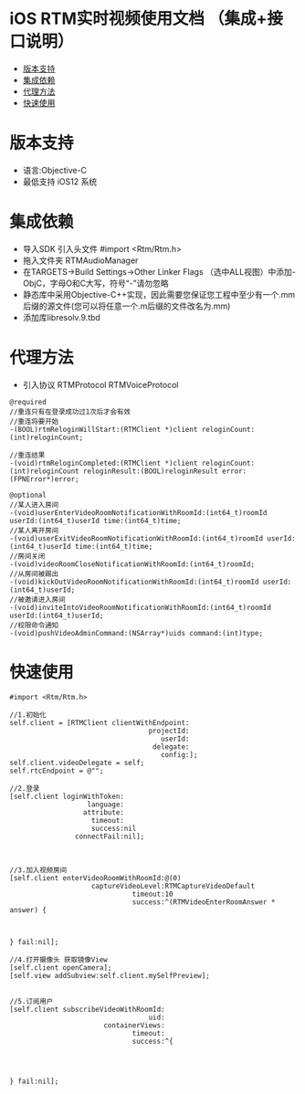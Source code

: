 
iOS RTM实时视频使用文档 （集成+接口说明）
================================

* [版本支持](#版本支持)
* [集成依赖](#集成依赖)
* [代理方法](#代理方法)
* [快速使用](#快速使用)


<a id="版本支持">版本支持</a>
================
* 语言:Objective-C  
* 最低支持 iOS12 系统



<a id="集成依赖">集成依赖</a>
================
* 导入SDK 引入头文件 #import <Rtm/Rtm.h>
* 拖入文件夹 RTMAudioManager
* 在TARGETS->Build Settings->Other Linker Flags （选中ALL视图）中添加-ObjC，字母O和C大写，符号“-”请勿忽略
* 静态库中采用Objective-C++实现，因此需要您保证您工程中至少有一个.mm后缀的源文件(您可以将任意一个.m后缀的文件改名为.mm)
* 添加库libresolv.9.tbd




<a id="代理方法">代理方法</a>
================
* 引入协议 RTMProtocol  RTMVoiceProtocol
    
```objc
@required
//重连只有在登录成功过1次后才会有效
//重连将要开始
-(BOOL)rtmReloginWillStart:(RTMClient *)client reloginCount:(int)reloginCount;

//重连结果
-(void)rtmReloginCompleted:(RTMClient *)client reloginCount:(int)reloginCount reloginResult:(BOOL)reloginResult error:(FPNError*)error;

@optional
//某人进入房间
-(void)userEnterVideoRoomNotificationWithRoomId:(int64_t)roomId userId:(int64_t)userId time:(int64_t)time;
//某人离开房间
-(void)userExitVideoRoomNotificationWithRoomId:(int64_t)roomId userId:(int64_t)userId time:(int64_t)time;
//房间关闭
-(void)videoRoomCloseNotificationWithRoomId:(int64_t)roomId;
//从房间被踢出
-(void)kickOutVideoRoomNotificationWithRoomId:(int64_t)roomId userId:(int64_t)userId;
//被邀请进入房间
-(void)inviteIntoVideoRoomNotificationWithRoomId:(int64_t)roomId userId:(int64_t)userId;
//权限命令通知
-(void)pushVideoAdminCommand:(NSArray*)uids command:(int)type;
```






<a id="快速使用">快速使用</a>
================
```objc
#import <Rtm/Rtm.h>

//1.初始化
self.client = [RTMClient clientWithEndpoint:
                                  projectId:
                                     userId:
                                   delegate:
                                     config:];
self.client.videoDelegate = self;
self.rtcEndpoint = @"";

//2.登录
[self.client loginWithToken:
                   language:
                  attribute:
                    timeout:
                    success:nil 
                connectFail:nil];
                    
         
         
//3.加入视频房间
[self.client enterVideoRoomWithRoomId:@(0)
                    captureVideoLevel:RTMCaptureVideoDefault
                              timeout:10
                              success:^(RTMVideoEnterRoomAnswer * answer) {

       
        
} fail:nil];

//4.打开摄像头 获取镜像View
[self.client openCamera];
[self.view addSubview:self.client.mySelfPreview];


//5.订阅用户
[self.client subscribeVideoWithRoomId:
                                  uid:
                       containerViews:
                              timeout:
                              success:^{
   
   

    
} fail:nil];




```




 



